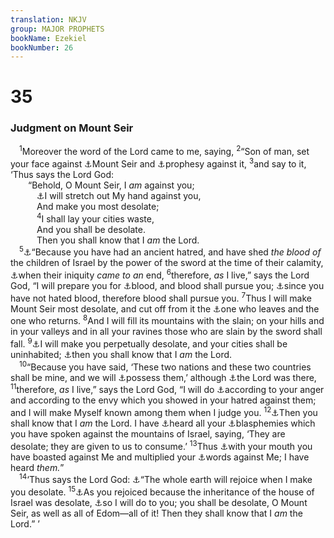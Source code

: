 ```yaml
---
translation: NKJV
group: MAJOR PROPHETS
bookName: Ezekiel 
bookNumber: 26
---
```


<div class="title"><h1>35</h1><h3>Judgment on Mount Seir</h3></div>
<span class="verse exe_35_1"> <sup>1</sup>Moreover the word of the Lord came to me, saying, </span>
<span class="verse exe_35_2"><sup>2</sup>“Son of man, set your face against <a data-toggle="tooltip" data-placement="bottom" title="Gen. 36:8; Deut. 2:5; Jer. 25:21; 49:7–22; Ezek. 25:12–14; Joel 3:19; Amos 1:11, 12; Obad. 1–9, 15, 16">⚓</a>Mount Seir and <a data-toggle="tooltip" data-placement="bottom" title="Amos 1:11">⚓</a>prophesy against it, </span>
<span class="verse exe_35_3"><sup>3</sup>and say to it, ‘Thus says the Lord God:<br/>  “Behold, O Mount Seir, I <i>am</i> against you;<br/>   <a data-toggle="tooltip" data-placement="bottom" title="Ezek. 6:14">⚓</a>I will stretch out My hand against you,<br/>   And make you most desolate;<br/></span>
<span class="verse exe_35_4">   <sup>4</sup>I shall lay your cities waste,<br/>   And you shall be desolate.<br/>   Then you shall know that I <i>am</i> the Lord.<br/></span>
<span class="verse exe_35_5"> <sup>5</sup><a data-toggle="tooltip" data-placement="bottom" title="Ezek. 25:12">⚓</a>“Because you have had an ancient hatred, and have shed <i>the</i> <i>blood</i> <i>of</i> the children of Israel by the power of the sword at the time of their calamity, <a data-toggle="tooltip" data-placement="bottom" title="Ps. 137:7; Dan. 9:24; Amos 1:11; Obad. 10">⚓</a>when their iniquity <i>came</i> <i>to</i> <i>an</i> end, </span>
<span class="verse exe_35_6"><sup>6</sup>therefore, <i>as</i> I live,” says the Lord God, “I will prepare you for <a data-toggle="tooltip" data-placement="bottom" title="Is. 63:1–6; Ezek. 16:38; 32:6">⚓</a>blood, and blood shall pursue you; <a data-toggle="tooltip" data-placement="bottom" title="Ps. 109:17">⚓</a>since you have not hated blood, therefore blood shall pursue you. </span>
<span class="verse exe_35_7"><sup>7</sup>Thus I will make Mount Seir most desolate, and cut off from it the <a data-toggle="tooltip" data-placement="bottom" title="Judg. 5:6">⚓</a>one who leaves and the one who returns. </span>
<span class="verse exe_35_8"><sup>8</sup>And I will fill its mountains with the slain; on your hills and in your valleys and in all your ravines those who are slain by the sword shall fall. </span>
<span class="verse exe_35_9"><sup>9</sup><a data-toggle="tooltip" data-placement="bottom" title="Jer. 49:13; Ezek. 25:13">⚓</a>I will make you perpetually desolate, and your cities shall be uninhabited; <a data-toggle="tooltip" data-placement="bottom" title="Ezek. 36:11">⚓</a>then you shall know that I <i>am</i> the Lord.<br/></span>
<span class="verse exe_35_10"> <sup>10</sup>“Because you have said, ‘These two nations and these two countries shall be mine, and we will <a data-toggle="tooltip" data-placement="bottom" title="Ps. 83:4–12; Ezek. 36:2, 5">⚓</a>possess them,’ although <a data-toggle="tooltip" data-placement="bottom" title="(Ps. 48:1–3; 132:13, 14); Is. 12:6; Ezek. 48:35; Zeph. 3:15">⚓</a>the Lord was there, </span>
<span class="verse exe_35_11"><sup>11</sup>therefore, <i>as</i> I live,” says the Lord God, “I will do <a data-toggle="tooltip" data-placement="bottom" title="(Matt. 7:2; James 2:13)">⚓</a>according to your anger and according to the envy which you showed in your hatred against them; and I will make Myself known among them when I judge you. </span>
<span class="verse exe_35_12"><sup>12</sup><a data-toggle="tooltip" data-placement="bottom" title="Ps. 9:16">⚓</a>Then you shall know that I <i>am</i> the Lord. I have <a data-toggle="tooltip" data-placement="bottom" title="Zeph. 2:8">⚓</a>heard all your <a data-toggle="tooltip" data-placement="bottom" title="Is. 52:5">⚓</a>blasphemies which you have spoken against the mountains of Israel, saying, ‘They are desolate; they are given to us to consume.’ </span>
<span class="verse exe_35_13"><sup>13</sup>Thus <a data-toggle="tooltip" data-placement="bottom" title="(1 Sam. 2:3)">⚓</a>with your mouth you have boasted against Me and multiplied your <a data-toggle="tooltip" data-placement="bottom" title="Ezek. 36:3">⚓</a>words against Me; I have heard <i>them.</i>”<br/></span>
<span class="verse exe_35_14"> <sup>14</sup>‘Thus says the Lord God: <a data-toggle="tooltip" data-placement="bottom" title="Is. 65:13, 14">⚓</a>“The whole earth will rejoice when I make you desolate. </span>
<span class="verse exe_35_15"><sup>15</sup><a data-toggle="tooltip" data-placement="bottom" title="Obad. 12, 15">⚓</a>As you rejoiced because the inheritance of the house of Israel was desolate, <a data-toggle="tooltip" data-placement="bottom" title="Jer. 50:11; Lam. 4:21">⚓</a>so I will do to you; you shall be desolate, O Mount Seir, as well as all of Edom—all of it! Then they shall know that I <i>am</i> the Lord.” ’<br/></span>
